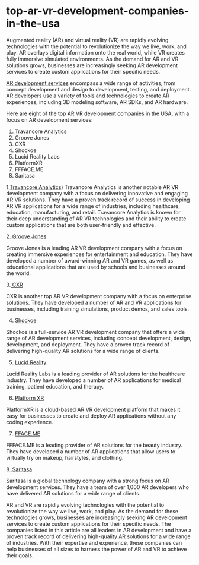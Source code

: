 # top-ar-vr-development-companies-in-the-usa
Augmented reality (AR) and virtual reality (VR) are rapidly evolving technologies with the potential to revolutionize the way we live, work, and play. AR overlays digital information onto the real world, while VR creates fully immersive simulated environments. As the demand for AR and VR solutions grows, businesses are increasingly seeking AR development services to create custom applications for their specific needs.

[AR development services](https://www.travancoreanalytics.com/services/ar-vr-development/) encompass a wide range of activities, from concept development and design to development, testing, and deployment. AR developers use a variety of tools and technologies to create AR experiences, including 3D modeling software, AR SDKs, and AR hardware.

Here are eight of the top AR VR development companies in the USA, with a focus on AR development services:

1. Travancore Analytics
2. Groove Jones
3. CXR
4. Shockoe
5. Lucid Reality Labs
6. PlatformXR
7. FFFACE.ME
8. Saritasa

1.[Travancore Analytics](https://www.travancoreanalytics.com/))
Travancore Analytics is another notable AR VR development company with a focus on delivering innovative and engaging AR VR solutions. They have a proven track record of success in developing AR VR applications for a wide range of industries, including healthcare, education, manufacturing, and retail. Travancore Analytics is known for their deep understanding of AR VR technologies and their ability to create custom applications that are both user-friendly and effective.

2.[ Groove Jones ](https://www.groovejones.com/)

Groove Jones is a leading AR VR development company with a focus on creating immersive experiences for entertainment and education. They have developed a number of award-winning AR and VR games, as well as educational applications that are used by schools and businesses around the world.

3.[ CXR](https://cxr.agency/)

CXR is another top AR VR development company with a focus on enterprise solutions. They have developed a number of AR and VR applications for businesses, including training simulations, product demos, and sales tools.

4. [Shockoe](https://shockoe.com/)

Shockoe is a full-service AR VR development company that offers a wide range of AR development services, including concept development, design, development, and deployment. They have a proven track record of delivering high-quality AR solutions for a wide range of clients.

5. [Lucid Reality](https://lucidrealitylabs.com/)

Lucid Reality Labs is a leading provider of AR solutions for the healthcare industry. They have developed a number of AR applications for medical training, patient education, and therapy.

6. [Platform XR](https://www.platformxr.tech/)

PlatformXR is a cloud-based AR VR development platform that makes it easy for businesses to create and deploy AR applications without any coding experience.

7. [FFACE.ME](FFACE.ME)

FFFACE.ME is a leading provider of AR solutions for the beauty industry. They have developed a number of AR applications that allow users to virtually try on makeup, hairstyles, and clothing.

8.[ Saritasa](https://www.saritasa.com/)

Saritasa is a global technology company with a strong focus on AR development services. They have a team of over 1,000 AR developers who have delivered AR solutions for a wide range of clients.

AR and VR are rapidly evolving technologies with the potential to revolutionize the way we live, work, and play. As the demand for these technologies grows, businesses are increasingly seeking AR development services to create custom applications for their specific needs. The companies listed in this article are all leaders in AR development and have a proven track record of delivering high-quality AR solutions for a wide range of industries. With their expertise and experience, these companies can help businesses of all sizes to harness the power of AR and VR to achieve their goals.
